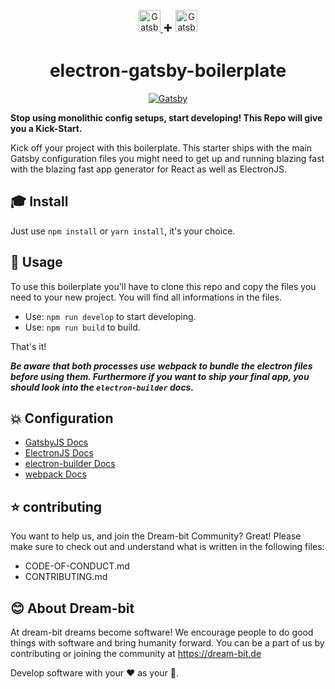 <p align="center">
<a href="https://www.electronjs.org">
  <img alt="Gatsby" src="https://external-content.duckduckgo.com/iu/?u=https%3A%2F%2Fupload.wikimedia.org%2Fwikipedia%2Fcommons%2Fthumb%2F9%2F91%2FElectron_Software_Framework_Logo.svg%2F1200px-Electron_Software_Framework_Logo.svg.png&f=1&nofb=1" width="35" />
</a>
<b style="font-size:1.5rem;">+</b>
<a href="https://www.electronjs.org">
  <img alt="Gatsby" src="https://camo.githubusercontent.com/c82d5dbe0efc4f71771b4c656fd96b91d6103a8d/68747470733a2f2f7777772e6761747362796a732e636f6d2f4761747362792d4d6f6e6f6772616d2e737667" width="35" />
</a>
</p>
<h1 align="center">
  electron-gatsby-boilerplate
</h1>

<p align="center">
  <a href="http://makeapullrequest.com">  
      <img alt="Gatsby" src="https://img.shields.io/badge/PRs-welcome-brightgreen" />
  </a>
</p>

**Stop using monolithic config setups, start developing! This Repo will give you a Kick-Start.**

Kick off your project with this boilerplate. This starter ships with the main Gatsby configuration files you might need to get up and running blazing fast with the blazing fast app generator for React as well as ElectronJS.

## :mortar_board: Install

Just use `npm install` or `yarn install`, it's your choice.

## :tada: Usage

To use this boilerplate you'll have to clone this repo and copy the files you need to your new project.
You will find all informations in the files.

- Use: `npm run develop` to start developing.
- Use: `npm run build` to build.

That's it!

***Be aware that both processes use webpack to bundle the electron files before using them. Furthermore if you want to ship your final app, you should look into the `electron-builder` docs.***

## :collision: Configuration

- [GatsbyJS Docs](https://www.gatsbyjs.com/docs/api-files-gatsby-config/)
- [ElectronJS Docs](https://www.gatsbyjs.com/docs/api-files-gatsby-config/)
- [electron-builder Docs](https://www.electron.build/)
- [webpack Docs](https://webpack.js.org/configuration/)


## :star: contributing

You want to help us, and join the Dream-bit Community?
Great! Please make sure to check out and understand what is written in the following files:

- CODE-OF-CONDUCT.md
- CONTRIBUTING.md

## :blush: About Dream-bit

At dream-bit dreams become software!
We encourage people to do good things with software and bring humanity forward.
You can be a part of us by contributing or joining the community at https://dream-bit.de

Develop software with your :heart: as your :brain:.
